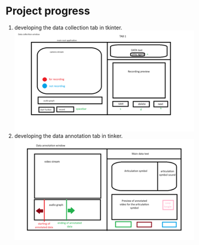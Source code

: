 # Project progress
1. developing the data collection tab in tkinter.
![img](./GUI%20plan/data%20collection%20window.png)
2. developing the data annotation tab in tinker.
![img](./GUI%20plan/data%20annotation%20tab.png)
